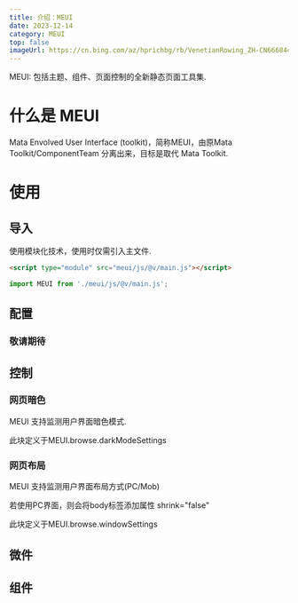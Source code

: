 ```yaml
---
title: 介绍：MEUI
date: 2023-12-14
category: MEUI
top: false
imageUrl: https://cn.bing.com/az/hprichbg/rb/VenetianRowing_ZH-CN6668445308_1920x1080.jpg
---
```


MEUI: 包括主题、组件、页面控制的全新静态页面工具集.

<!--more-->

# 什么是 MEUI

Mata Envolved User Interface (toolkit)，简称MEUI，由原Mata Toolkit/ComponentTeam 分离出来，目标是取代 Mata Toolkit.

# 使用

## 导入

使用模块化技术，使用时仅需引入主文件.

```html
<script type="module" src="meui/js/@v/main.js"></script>
```

```js
import MEUI from './meui/js/@v/main.js';
```

## 配置

### 敬请期待

## 控制

### 网页暗色

MEUI 支持监测用户界面暗色模式.

此块定义于MEUI.browse.darkModeSettings

### 网页布局

MEUI 支持监测用户界面布局方式(PC/Mob)

若使用PC界面，则会将body标签添加属性 shrink="false"

此块定义于MEUI.browse.windowSettings

## 微件

## 组件